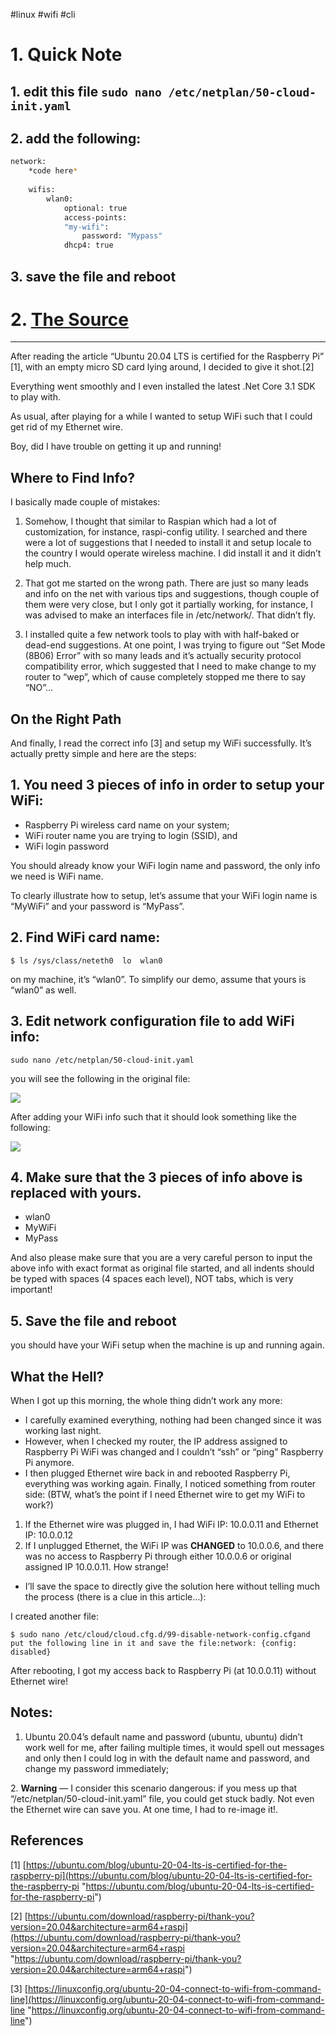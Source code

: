 #linux #wifi #cli
# 1. Quick Note

## 1. edit this file `sudo nano /etc/netplan/50-cloud-init.yaml`
## 2. add the following: 
```bash 
network:
	*code here*
	
	wifis:
		wlan0:
			optional: true
			access-points:
			"my-wifi":
				password: "Mypass"
			dhcp4: true
```
## 3. save the file and reboot

# 2. [The Source](<[helpful link](https://huobur.medium.com/how-to-setup-wifi-on-raspberry-pi-4-with-ubuntu-20-04-lts-64-bit-arm-server-ceb02303e49b "https://huobur.medium.com/how-to-setup-wifi-on-raspberry-pi-4-with-ubuntu-20-04-lts-64-bit-arm-server-ceb02303e49b")>) 
---

After reading the article “Ubuntu 20.04 LTS is certified for the Raspberry Pi” [1], with an empty micro SD card lying around, I decided to give it shot.[2]

Everything went smoothly and I even installed the latest .Net Core 3.1 SDK to play with.

As usual, after playing for a while I wanted to setup WiFi such that I could get rid of my Ethernet wire.

Boy, did I have trouble on getting it up and running!

## **Where to Find Info?**

I basically made couple of mistakes:

1. Somehow, I thought that similar to Raspian which had a lot of customization, for instance, raspi-config utility. I searched and there were a lot of suggestions that I needed to install it and setup locale to the country I would operate wireless machine. I did install it and it didn’t help much.

2. That got me started on the wrong path. There are just so many leads and info on the net with various tips and suggestions, though couple of them were very close, but I only got it partially working, for instance, I was advised to make an interfaces file in /etc/network/. That didn’t fly.

3. I installed quite a few network tools to play with with half-baked or dead-end suggestions. At one point, I was trying to figure out “Set Mode (8B06) Error” with so many leads and it’s actually security protocol compatibility error, which suggested that I need to make change to my router to “wep”, which of cause completely stopped me there to say “NO”…

## **On the Right Path**

And finally, I read the correct info [3] and setup my WiFi successfully. It’s actually pretty simple and here are the steps:

## **1. You need 3 pieces of info in order to setup your WiFi:**

-   Raspberry Pi wireless card name on your system;
-   WiFi router name you are trying to login (SSID), and
-   WiFi login password

You should already know your WiFi login name and password, the only info we need is WiFi name.

To clearly illustrate how to setup, let’s assume that your WiFi login name is “MyWiFi” and your password is “MyPass”.

## **2. Find WiFi card name:**

```
$ ls /sys/class/neteth0  lo  wlan0
```

on my machine, it’s “wlan0”. To simplify our demo, assume that yours is “wlan0” as well.

## **3. Edit network configuration file to add WiFi info:**

```
sudo nano /etc/netplan/50-cloud-init.yaml
```

you will see the following in the original file:

![](https://miro.medium.com/max/1400/1*LwVxa2I8KjsU0zJUR4syQw.png)

After adding your WiFi info such that it should look something like the following:

![](https://miro.medium.com/max/1400/1*7Ku_V0wyEibC_NTPrIN77w.png)

## **4. Make sure that the 3 pieces of info above is replaced with yours.**

-   wlan0
-   MyWiFi
-   MyPass

And also please make sure that you are a very careful person to input the above info with exact format as original file started, and all indents should be typed with spaces (4 spaces each level), NOT tabs, which is very important!

## **5. Save the file and reboot**

you should have your WiFi setup when the machine is up and running again.

## **What the Hell?**

When I got up this morning, the whole thing didn’t work any more:

-   I carefully examined everything, nothing had been changed since it was working last night.
-   However, when I checked my router, the IP address assigned to Raspberry Pi WiFi was changed and I couldn’t “ssh” or “ping” Raspberry Pi anymore.
-   I then plugged Ethernet wire back in and rebooted Raspberry Pi, everything was working again. Finally, I noticed something from router side: (BTW, what’s the point if I need Ethernet wire to get my WiFi to work?)

1.  If the Ethernet wire was plugged in, I had WiFi IP: 10.0.0.11 and Ethernet IP: 10.0.0.12
2.  If I unplugged Ethernet, the WiFi IP was **CHANGED** to 10.0.0.6, and there was no access to Raspberry Pi through either 10.0.0.6 or original assigned IP 10.0.0.11. How strange!

-   I’ll save the space to directly give the solution here without telling much the process (there is a clue in this article…):

I created another file:

```
$ sudo nano /etc/cloud/cloud.cfg.d/99-disable-network-config.cfgand put the following line in it and save the file:network: {config: disabled}
```

After rebooting, I got my access back to Raspberry Pi (at 10.0.0.11) without Ethernet wire!

## **Notes:**

1.  Ubuntu 20.04’s default name and password (ubuntu, ubuntu) didn’t work well for me, after failing multiple times, it would spell out messages and only then I could log in with the default name and password, and change my password immediately;

2. **Warning** — I consider this scenario dangerous: if you mess up that “/etc/netplan/50-cloud-init.yaml” file, you could get stuck badly. Not even the Ethernet wire can save you. At one time, I had to re-image it!.

## **References**

[1] [https://ubuntu.com/blog/ubuntu-20-04-lts-is-certified-for-the-raspberry-pi](https://ubuntu.com/blog/ubuntu-20-04-lts-is-certified-for-the-raspberry-pi "https://ubuntu.com/blog/ubuntu-20-04-lts-is-certified-for-the-raspberry-pi")

[2] [https://ubuntu.com/download/raspberry-pi/thank-you?version=20.04&architecture=arm64+raspi](https://ubuntu.com/download/raspberry-pi/thank-you?version=20.04&architecture=arm64+raspi "https://ubuntu.com/download/raspberry-pi/thank-you?version=20.04&architecture=arm64+raspi")

[3] [https://linuxconfig.org/ubuntu-20-04-connect-to-wifi-from-command-line](https://linuxconfig.org/ubuntu-20-04-connect-to-wifi-from-command-line "https://linuxconfig.org/ubuntu-20-04-connect-to-wifi-from-command-line")